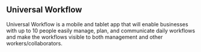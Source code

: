 ## Universal Workflow

Universal Workflow is a mobile and tablet app that will enable businesses with up to 10 people easily manage, plan, and communicate daily workflows and make the workflows visible to both management and other workers/collaborators.

